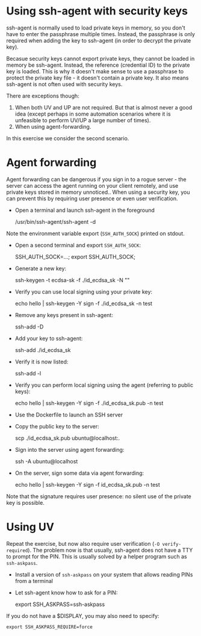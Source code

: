 # Using ssh-agent with security keys

ssh-agent is normally used to load private keys in memory, so you don't have to enter the passphrase multiple times.
Instead, the passphrase is only required when adding the key to ssh-agent (in order to decrypt the private key).

Becasue security keys cannot export private keys, they cannot be loaded in memory be ssh-agent.
Instead, the reference (credential ID) to the private key is loaded.
This is why it doesn't make sense to use a passphrase to protect the private key file - it doesn't contain a private key.
It also means ssh-agent is not often used with security keys.

There are exceptions though:

1. When both UV and UP are not required. But that is almost never a good idea (except perhaps in some automation scenarios where it is unfeasible to perform UV/UP a large number of times).
2. When using agent-forwarding.

In this exercise we consider the second scenario.

# Agent forwarding

Agent forwarding can be dangerous if you sign in to a rogue server - the server can access the agent running on your client remotely, and use private keys stored in memory unnoticed..
When using a security key, you can prevent this by requiring user presence or even user verification.

- Open a terminal and launch ssh-agent in the foreground

	/usr/bin/ssh-agent/ssh-agent -d

Note the environment variable export (`SSH_AUTH_SOCK`) printed on stdout.

- Open a second terminal and export `SSH_AUTH_SOCK`:

	SSH_AUTH_SOCK=...; export SSH_AUTH_SOCK;


- Generate a new key:

	ssh-keygen -t ecdsa-sk -f ./id_ecdsa_sk -N ""

- Verify you can use local signing using your private key:

	echo hello | ssh-keygen -Y sign -f ./id_ecdsa_sk -n test

- Remove any keys present in ssh-agent:

	ssh-add -D

- Add your key to ssh-agent:

	ssh-add ./id_ecdsa_sk

- Verify it is now listed:

	ssh-add -l

- Verify you can perform local signing using the agent (referring to public keys):

	echo hello | ssh-keygen -Y sign -f ./id_ecdsa_sk.pub -n test

- Use the Dockerfile to launch an SSH server

- Copy the public key to the server:

	scp ./id_ecdsa_sk.pub ubuntu@localhost:.

- Sign into the server using agent forwarding:

	ssh -A ubuntu@localhost

- On the server, sign some data via agent forwarding:

	echo hello | ssh-keygen -Y sign -f id_ecdsa_sk.pub -n test

Note that the signature requires user presence: no silent use of the private key is possible.

# Using UV

Repeat the exercise, but now also require user verification (`-O verify-required`).
The problem now is that usually, ssh-agent does not have a TTY to prompt for the PIN.
This is usually solved by a helper program such as `ssh-askpass`.

- Install a version of `ssh-askpass` on your system that allows reading PINs from a terminal

- Let ssh-agent know how to ask for a PIN:

	export SSH_ASKPASS=ssh-askpass

If you do not have a $DISPLAY, you may also need to specify:

	export SSH_ASKPASS_REQUIRE=force
